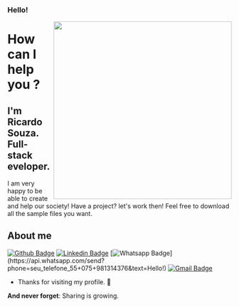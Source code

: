 ### Hello!

<img align="right" width="400" height="400" src="coloque_o_link_de_uma_foto_ou_gif_aqui">
 
# How can I help you ?
 
## I'm Ricardo Souza. Full-stack eveloper.
I am very happy to be able to create and help our society! Have a project? let's work then!
Feel free to download all the sample files you want.
 
 
## About me 
[![Github Badge](https://img.shields.io/badge/-Github-000?style=flat-square&logo=Github&logoColor=white&link=link_do_seu_perfil_no_github)](https://github.com/ricardaonao)
[![Linkedin Badge](https://img.shields.io/badge/-LinkedIn-blue?style=flat-square&logo=Linkedin&logoColor=white&link=link_do_seu_perfil_no_linkedin)](https://linkedin.com/in/sejamug)
[![Whatsapp Badge](https://img.shields.io/badge/-Whatsapp-4CA143?style=flat-square&labelColor=4CA143&logo=whatsapp&logoColor=white&link=https://api.whatsapp.com/send?phone=seu_telefone_55+DDD+número_de_telefone&text=Olá!)](https://api.whatsapp.com/send?phone=seu_telefone_55+075+981314376&text=Hello!)
[![Gmail Badge](https://img.shields.io/badge/-Gmail-c14438?style=flat-square&logo=Gmail&logoColor=white&link=mailto:seja.atendido@gmail.com)](mailto:seja.atendido@gmail.com)
 
- Thanks for visiting my profile. 👋
 
**And never forget**: Sharing is growing.
